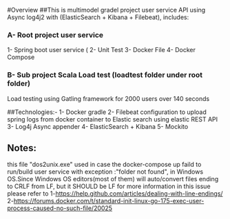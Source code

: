 #Overview
##This is multimodel gradel project user service API using Async log4j2 with (ElasticSearch + Kibana + Filebeat), includes:

 ###  A- Root project user service
1- Spring boot user service (
2- Unit Test
3- Docker File
4- Docker Compose

  ### B- Sub project Scala Load test (loadtest folder under root folder)
Load testing using Gatling framework for 2000 users over 140 seconds

##Technologies:-
1- Docker gradle
2- Filebeat configuration to upload spring logs from docker container to Elastic search using elastic REST API
3- Log4j Async appender
4- ElasticSearch + Kibana
5- Mockito

## Notes:
this file "dos2unix.exe" used in case the docker-compose up faild to run/build user service with exception :"folder not found",
 in Windows OS.Since Windows OS editors(most of them) will auto/convert files ending to CRLF from LF, but it SHOULD be LF
for more information in this issue please refer to
1-https://help.github.com/articles/dealing-with-line-endings/
2-https://forums.docker.com/t/standard-init-linux-go-175-exec-user-process-caused-no-such-file/20025